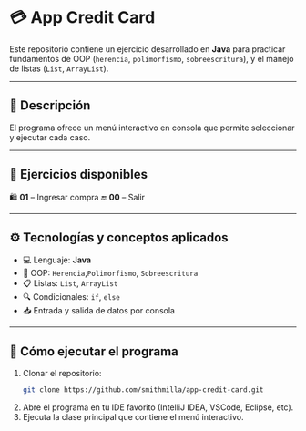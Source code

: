 # 💳 App Credit Card

Este repositorio contiene un ejercicio desarrollado en **Java** para practicar fundamentos de OOP  (`herencia`, `polimorfismo`, `sobreescritura`), y el manejo de listas (`List`, `ArrayList`).

---

## 📘 Descripción

El programa ofrece un menú interactivo en consola que permite seleccionar y ejecutar cada caso.

---

## 🧪 Ejercicios disponibles

🛍️ **01** – Ingresar compra
🔚 **00** – Salir

---

## ⚙️ Tecnologías y conceptos aplicados

- 💻 Lenguaje: **Java**
- 🔀 OOP: `Herencia`,`Polimorfismo`, `Sobreescritura`
- 📋 Listas: `List`, `ArrayList`
- 🔍 Condicionales: `if`, `else`
- 📥 Entrada y salida de datos por consola

---

## 🚀 Cómo ejecutar el programa

1. Clonar el repositorio:
   ```bash
   git clone https://github.com/smithmilla/app-credit-card.git

2. Abre el programa en tu IDE favorito (IntelliJ IDEA, VSCode, Eclipse, etc).
3. Ejecuta la clase principal que contiene el menú interactivo.
